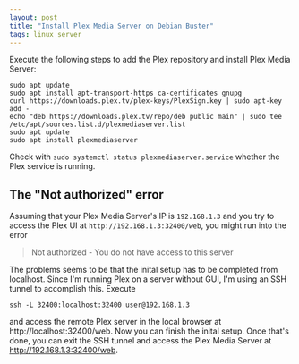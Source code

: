 ```yaml
---
layout: post
title: "Install Plex Media Server on Debian Buster"
tags: linux server
---
```


Execute the following steps to add the Plex repository and install Plex Media Server:

```shell
sudo apt update
sudo apt install apt-transport-https ca-certificates gnupg
curl https://downloads.plex.tv/plex-keys/PlexSign.key | sudo apt-key add -
echo "deb https://downloads.plex.tv/repo/deb public main" | sudo tee /etc/apt/sources.list.d/plexmediaserver.list
sudo apt update
sudo apt install plexmediaserver
```

Check with `sudo systemctl status plexmediaserver.service` whether the Plex service is running.

## The "Not authorized" error

Assuming that your Plex Media Server's IP is `192.168.1.3` and you try to access the Plex UI at
`http://192.168.1.3:32400/web`, you might run into the error

> Not authorized - You do not have access to this server

The problems seems to be that the inital setup has to be completed from localhost. Since I'm running Plex on a
server without GUI, I'm using an SSH tunnel to accomplish this. Execute

```shell
ssh -L 32400:localhost:32400 user@192.168.1.3
```

and access the remote Plex server in the local browser at http://localhost:32400/web. Now you can finish the inital
setup. Once that's done, you can exit the SSH tunnel and access the Plex Media Server at http://192.168.1.3:32400/web.
